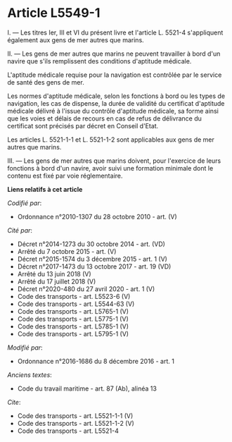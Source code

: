 # Article L5549-1

I. ― Les titres Ier, III et VI du présent livre et l'article L. 5521-4 s'appliquent également aux gens de mer autres que
marins. 

II. ― Les gens de mer autres que marins ne peuvent travailler à bord d'un navire que s'ils remplissent des conditions
d'aptitude médicale. 

L'aptitude médicale requise pour la navigation est contrôlée par le service de santé des gens de mer. 

Les normes d'aptitude médicale, selon les fonctions à bord ou les types de navigation, les cas de dispense, la durée de
validité du certificat d'aptitude médicale délivré à l'issue du contrôle d'aptitude médicale, sa forme ainsi que les voies et
délais de recours en cas de refus de délivrance du certificat sont précisés par décret en Conseil d'Etat. 

Les articles L. 5521-1-1 et L. 5521-1-2 sont applicables aux gens de mer autres que marins. 

III. ― Les gens de mer autres que marins doivent, pour l'exercice de leurs fonctions à bord d'un navire, avoir suivi une
formation minimale dont le contenu est fixé par voie réglementaire.

**Liens relatifs à cet article**

_Codifié par_:

  - Ordonnance n°2010-1307 du 28 octobre 2010 - art. (V)

_Cité par_:

  - Décret n°2014-1273 du 30 octobre 2014 - art. (VD)
  - Arrêté du 7 octobre 2015 - art. (V)
  - Décret n°2015-1574 du 3 décembre 2015 - art. 1 (V)
  - Décret n°2017-1473 du 13 octobre 2017 - art. 19 (VD)
  - Arrêté du 13 juin 2018 (V)
  - Arrêté du 17 juillet 2018 (V)
  - Décret n°2020-480 du 27 avril 2020 - art. 1 (V)
  - Code des transports - art. L5523-6 (V)
  - Code des transports - art. L5544-63 (V)
  - Code des transports - art. L5765-1 (V)
  - Code des transports - art. L5775-1 (V)
  - Code des transports - art. L5785-1 (V)
  - Code des transports - art. L5795-1 (V)

_Modifié par_:

  - Ordonnance n°2016-1686 du 8 décembre 2016 - art. 1

_Anciens textes_:

  - Code du travail maritime - art. 87 (Ab), alinéa 13

_Cite_:

  - Code des transports - art. L5521-1-1 (V)
  - Code des transports - art. L5521-1-2 (V)
  - Code des transports - art. L5521-4
